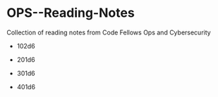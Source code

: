 # OPS--Reading-Notes



Collection of reading notes from Code Fellows Ops and Cybersecurity


- 102d6

- 201d6

- 301d6

- 401d6
